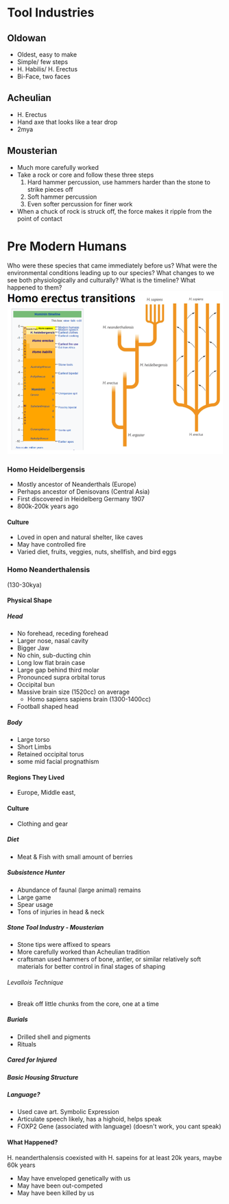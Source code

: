 # Tool Industries
## Oldowan
* Oldest, easy to make
* Simple/ few steps
* H. Habilis/ H. Erectus
* Bi-Face, two faces
## Acheulian
* H. Erectus
* Hand axe that looks like a tear drop
* 2mya
## Mousterian
* Much more carefully worked
* Take a rock or core and follow these three steps
	1. Hard hammer percussion, use hammers harder than the stone to strike pieces off
	2. Soft hammer percussion
	3. Even softer percussion for finer work
* When a chuck of rock is struck off, the force makes it ripple from the point of contact
# Pre Modern Humans
Who were these species that came immediately before us?
What were the environmental conditions leading up to our species?
What changes to we see both physiologically and culturally?
What is the timeline?
What happened to them?
![](Homo_erectus_transitions.png)
### Homo Heidelbergensis
* Mostly ancestor of Neanderthals (Europe)
* Perhaps ancestor of Denisovans (Central Asia)
* First discovered in Heidelberg Germany 1907
* 800k-200k years ago

#### Culture
* Loved in open and natural shelter, like caves
* May have controlled fire
* Varied diet, fruits, veggies, nuts, shellfish, and bird eggs
### Homo Neanderthalensis
(130-30kya)
#### Physical Shape
##### Head
* No forehead, receding forehead
* Larger nose, nasal cavity
* Bigger Jaw
* No chin, sub-ducting chin
* Long low flat brain case
* Large gap behind third molar
* Pronounced supra orbital torus
* Occipital bun
* Massive brain size (1520cc) on average
	* Homo sapiens sapiens brain (1300-1400cc)
* Football shaped head
##### Body
* Large torso
* Short Limbs
* Retained occipital torus
* some mid facial prognathism
#### Regions They Lived
* Europe, Middle east, 

#### Culture
* Clothing and gear
##### Diet
* Meat & Fish with small amount of berries
##### Subsistence Hunter
* Abundance of faunal (large animal) remains
* Large game
* Spear usage
* Tons of injuries in head & neck

##### Stone Tool Industry - Mousterian
* Stone tips were affixed to spears
* More carefully worked than Acheulian tradition
* craftsman used hammers of bone, antler, or similar relatively soft materials for better control in final stages of shaping
###### Levallois Technique 
* Break off little chunks from the core, one at a time
##### Burials
* Drilled shell and pigments
* Rituals
##### Cared for Injured
##### Basic Housing Structure
##### Language?
* Used cave art. Symbolic Expression
* Articulate speech likely, has a highoid, helps speak
* FOXP2 Gene (associated with language) (doesn't work, you cant speak)

#### What Happened?
H. neanderthalensis coexisted with H. sapeins for at least 20k years, maybe 60k years

* May have enveloped genetically with us
* May have been out-competed
* May have been killed by us